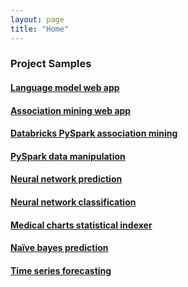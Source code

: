 ```yaml
---
layout: page
title: "Home"
---
```


### Project Samples

#### [Language model web app](https://github.com/nsb700/nlp-medical-charts)
#### [Association mining web app](https://github.com/nsb700/association-mining-webapp)
#### [Databricks PySpark association mining](https://github.com/nsb700/association-mining-databricks/blob/main/association_mining.ipynb)
#### [PySpark data manipulation](https://github.com/nsb700/pyspark-data-manipulation/blob/master/PySpark_Data_Wrangling.ipynb)
#### [Neural network prediction](https://github.com/nsb700/nn_predict_medical_journey/blob/master/Step_02_Neural_Network_(for_Prediction_of_Patient_New_Beta_Blocker_Use).ipynb)
#### [Neural network classification](https://github.com/nsb700/nn_document_classifier/blob/master/Neural_Network_Embedding_to_Classify_Cancer_Documents.ipynb)
#### [Medical charts statistical indexer](https://github.com/nsb700/statistical-indexer-medical-charts)
#### [Naïve bayes prediction](https://github.com/nsb700/nb_predict_medical_journey/blob/master/Step_02_NaiveBayesClassifier_(for_Prediction_of_Patient_New_Beta_Blocker_Use).ipynb)
#### [Time series forecasting](https://github.com/nsb700/time-series-forecasting/blob/master/ARIMA-SARIMA-Time-series-forecasting.ipynb)
